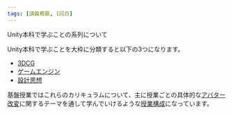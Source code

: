 ```yaml
---
tags: [講義概要, 1回目]
---
```


Unity本科で学ぶことの系列について

Unity本科で学ぶことを大枠に分類すると以下の3つになります。

- [3DCG](/docs/tags/3-dcg)
- [ゲームエンジン](/docs/tags/ゲームエンジン)
- [設計思想](/docs/tags/設計思想)

基盤授業ではこれらのカリキュラムについて、主に授業ごとの具体的な[アバター改変](/docs/索引/あ行/アバター改変)に関するテーマを通して学んでいけるような[授業構成](/docs/索引/STU/Unity本科基盤授業のスケジュール)になっています。
